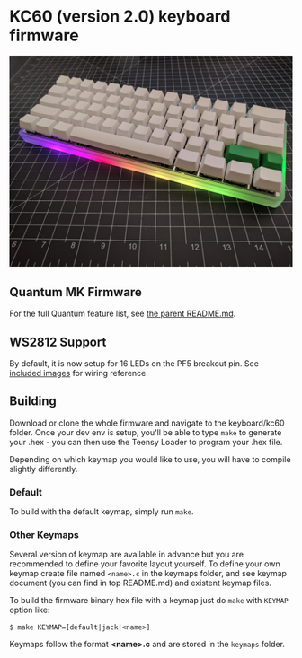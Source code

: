 KC60 (version 2.0) keyboard firmware
======================

![Image of KC60 with RGB Underglow](ws2812_example.jpg)

## Quantum MK Firmware

For the full Quantum feature list, see [the parent README.md](/README.md).

## WS2812 Support

By default, it is now setup for 16 LEDs on the PF5 breakout pin. See [included images](ws2812_wiring.jpg) for wiring reference.

## Building

Download or clone the whole firmware and navigate to the keyboard/kc60 folder. Once your dev env is setup, you'll be able to type `make` to generate your .hex - you can then use the Teensy Loader to program your .hex file. 

Depending on which keymap you would like to use, you will have to compile slightly differently.

### Default
To build with the default keymap, simply run `make`.

### Other Keymaps
Several version of keymap are available in advance but you are recommended to define your favorite layout yourself. To define your own keymap create file named `<name>.c` in the keymaps folder, and see keymap document (you can find in top README.md) and existent keymap files.

To build the firmware binary hex file with a keymap just do `make` with `KEYMAP` option like:
```
$ make KEYMAP=[default|jack|<name>]
```
Keymaps follow the format **__\<name\>.c__** and are stored in the `keymaps` folder.
